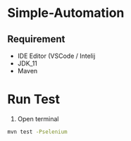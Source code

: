 # Simple-Automation

## Requirement 
- IDE Editor (VSCode / Intelij
- JDK_11
- Maven

# Run Test
1. Open terminal
```bash
mvn test -Pselenium
```
